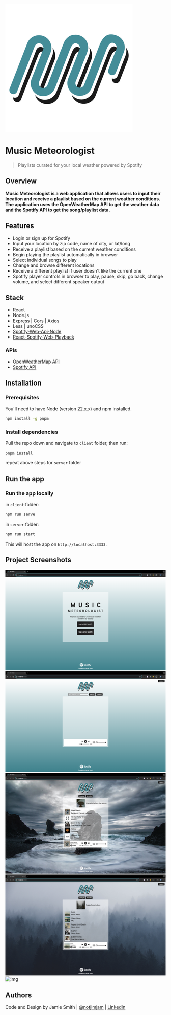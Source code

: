 ![img](client/public/icons/mm-icon-mix.svg)
# Music Meteorologist
> Playlists curated for your local weather powered by Spotify 
## Overview
**Music Meteorologist is a web application that allows users to input their location and receive a playlist based on the current weather conditions. The application uses the OpenWeatherMap API to get the weather data and the Spotify API to get the song/playlist data.**

## Features
- Login or sign up for Spotify
- Input your location by zip code, name of city, or lat/long
- Receive a playlist based on the current weather conditions
- Begin playing the playlist automatically in browser
- Select individual songs to play
- Change and browse different locations
- Receive a different playlist if user doesn't like the current one
- Spotify player controls in browser to play, pause, skip, go back, change volume, and select different speaker output

## Stack
- React
- Node.js
- Express | Cors | Axios
- Less | unoCSS
- [Spotify-Web-Api-Node](https://github.com/thelinmichael/spotify-web-api-node/)
- [React-Spotify-Web-Playback](https://github.com/gilbarbara/react-spotify-web-playback)

### APIs
- [OpenWeatherMap API](https://openweathermap.org/api)
- [Spotify API](https://developer.spotify.com/documentation/web-api/)


## Installation

### Prerequisites

You'll need to have Node (version 22.x.x) and npm installed.

```bash
npm install -g pnpm
```

### Install dependencies

Pull the repo down and navigate to `client` folder, then run:

```bash
pnpm install
```

repeat above steps for `server` folder

## Run the app
### Run the app locally

in `client` folder:
```bash
npm run serve
```
in `server` folder:
```bash
npm run start  
```

This will host the app on `http://localhost:3333`.

## Project Screenshots
![img](client/public/images/login-screenshot.png)
![img](client/public/images/dashboard-screenshot-4.png)
![img](client/public/images/dashboard-screenshot.png)
![img](client/public/images/dashboard-screenshot-2.png)
![img](client/public/images/dashboard-screenshot-3.png)

## Authors
Code and Design by Jamie Smith | [@notjimjam](https://github.com/notjimjam) | [LinkedIn](https://www.linkedin.com/in/jamiemsmithdev/)
